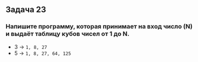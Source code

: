 ## Задача 23

### Напишите программу, которая принимает на вход число (N) и выдаёт таблицу кубов чисел от 1 до N.

* 3 -> ` 1, 8, 27 `
* 5 -> ` 1, 8, 27, 64, 125 `